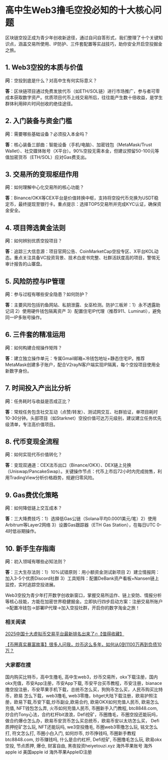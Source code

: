 # 高中生Web3撸毛空投必知的十大核心问题

区块链空投正成为青少年创收新途径，通过自问自答形式，我们整理了十个关键知识点，涵盖交易所使用、IP防护、三件套配置等实战技巧，助你安全开启空投掘金之旅。

## 1. Web3空投的本质与价值

**问**：空投到底是什么？对高中生有何实际意义？

**答**：区块链项目通过免费发放代币（如ETH/SOL链）进行市场推广，参与者可零成本获取数字资产。优质项目代币上线交易所后，往往能产生数十倍收益，是学生群体利用碎片时间创收的绝佳途径。

## 2. 入门装备与资金门槛

**问**：需要哪些基础设备？必须投入本金吗？

**答**：核心装备三部曲：智能设备（手机/电脑）、加密钱包（MetaMask/Trust Wallet）、社交媒体账号（X平台）。90%空投无需本金，但建议预留50-100元等值加密货币（ETH/SOL）应对Gas费支出。

## 3. 交易所的变现枢纽作用

**问**：如何理解中心化交易所的核心功能？

**答**：Binance/OKX等CEX平台是价值转换中枢，支持将空投代币兑换为USDT稳定币，最终提现至银行卡。重点提示：选择TOP5交易所并完成KYC认证，确保资金安全。

## 4. 项目筛选黄金法则

**问**：如何辨别优质空投项目？

**答**：追踪三大信息源：项目官网公告、CoinMarketCap空投专区、X平台KOL动态。重点关注具备VC投资背景、技术白皮书完整、社群活跃度高的项目，警惕无审计报告的山寨盘。

## 5. 风险防控与IP管理

**问**：参与过程有哪些安全隐患？如何防护？

**答**：主要风险包括钓鱼网站、私钥泄露、女巫检测。防护三板斧：1）永不透露助记词 2）使用硬件钱包隔离资产 3）配置住宅IP代理（推荐911、Luminati），避免同一IP多账号操作。

## 6. 三件套的精准运用

**问**：如何构建合规操作矩阵？

**答**：建立独立操作单元：专属Gmail邮箱+冷钱包地址+静态住宅IP。推荐MetaMask创建多子账户，配合V2rayN客户端实现IP隔离，每个空投项目使用全新数字身份。

## 7. 时间投入产出比分析

**问**：任务耗时与收益是否成正比？

**答**：常规任务包含社交互动（点赞/转发）、测试网交互、社群验证，单项目耗时10-30分钟。头部项目（如Starknet）空投价值可达万元级别，建议建立任务优先级清单，专注高价值项目。

## 8. 代币变现全流程

**问**：如何实现代币价值转化？

**答**：变现双通道：CEX法币出口（Binance/OKX）、DEX链上兑换（Uniswap/PancakeSwap）。关键操作节点：代币上市后72小时内完成抛售，利用TradingView分析价格趋势，规避归零风险。

## 9. Gas费优化策略

**问**：如何降低链上交互成本？

**答**：三大降费技巧：1）选择低Gas公链（Solana平均0.0001美元/笔）2）使用Arbitrum等Layer2网络 3）设置Gas跟踪器（ETH Gas Station），在每日UTC 0-4时低谷期操作。

## 10. 新手生存指南

**问**：初入领域有哪些必知法则？

**答**：三大生存法则：1）10%试错原则：用小额资金测试新项目 2）建立情报网：加入3-5个优质Discord社群 3）工具矩阵：配置DeBank资产看板+Nansen链上监控，实时追踪空投进展。


Web3空投为青少年打开数字创收新窗口，掌握交易所运作、链上安防、情报分析等核心技能，方能在加密世界稳健掘金。立即执行四步启动方案：注册交易所账户→配置冷钱包→部署IP代理→加入空投社群，开启你的数字淘金之旅！

### 相关阅读
[2025中国十大虚拟币交易平台最新排名出来了🔥【值得收藏】](https://btc8848.com/top-10-exchanges/)

[【币圈真实暴富故事】很多人问我，炒币这么多年，如何从0到1100万再到负债10万？](https://heiyetouzi.xyz/biquanstory001/)


### 大家都在搜
国内购买比特币，高中生撸毛, 高中生web3，炒币交易所，okx下载注册，国内okx充值，币安App注册，币安App下载, 币安平台买币教程，币安注册，bianace撸空投注册，币安苹果手机下载，总统币怎么买，狗狗币怎么买，人民币购买比特币，欧易 怎么下载，web3撸毛, web3零撸，bitget大陆下载注册，欧易护照注册，欧易下载,币安下载,炒币副业,欧易合约, 欧易OKX如何充值人民币, 欧易怎么充值, NFT钱包怎么弄, 火币如何充值人民币, 币圈新手入门教程, btc8848.com, 炒合约Tony心法，合约杠杆bit浪浪，Defi挖矿，币圈撸毛，币圈空投还能玩吗，做合约爆仓怎么办，欧易币安货币怎么买总统币，欧易币安以太坊怎么买， Defi质押挖矿怎么玩, NFT还能玩吗, we3空投撸毛, 币圈web3零撸怎么玩, 铭文怎么打, 符文怎么打, 币圈小白入门, 如何炒币, 炒币挣钱吗, 币圈新手教程btc8848.com, 炒币赚钱吗, 什么是合约杠杆, Defi挖矿, 币圈撸毛怎么玩, 欧易okx空投, 节点质押, 爆仓, 财富自由, 黑夜投资heiyetouzi.xyz 海外苹果账号 海外apple id 美国apple id 海外苹果AppleID注册